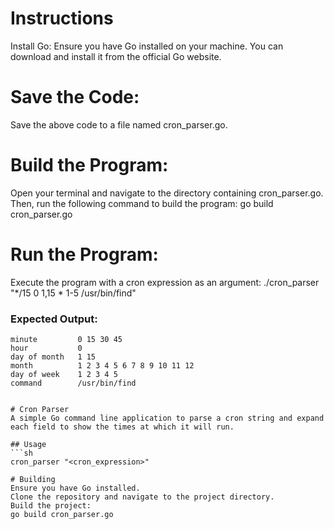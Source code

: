 # Instructions
Install Go:
Ensure you have Go installed on your machine. You can download and install it from the official Go website.

# Save the Code:
Save the above code to a file named cron_parser.go.

# Build the Program:
Open your terminal and navigate to the directory containing cron_parser.go. Then, run the following command to build the program:
go build cron_parser.go

# Run the Program:
Execute the program with a cron expression as an argument:
./cron_parser "*/15 0 1,15 * 1-5 /usr/bin/find"

### Expected Output:
```
minute         0 15 30 45
hour           0
day of month   1 15
month          1 2 3 4 5 6 7 8 9 10 11 12
day of week    1 2 3 4 5
command        /usr/bin/find


# Cron Parser
A simple Go command line application to parse a cron string and expand each field to show the times at which it will run.

## Usage
```sh
cron_parser "<cron_expression>"

# Building
Ensure you have Go installed.
Clone the repository and navigate to the project directory.
Build the project:
go build cron_parser.go
